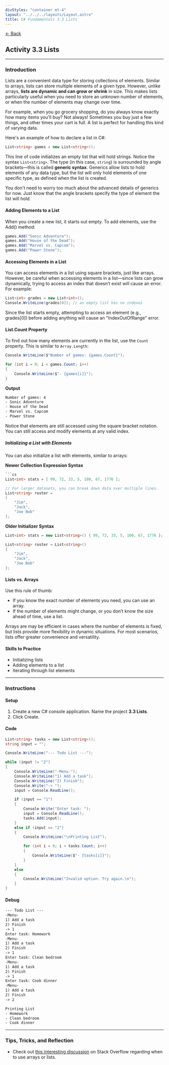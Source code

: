 ```yaml
---
divStyles: "container mt-4"
layout: "../../../layouts/Layout.astro"
title: C# Fundamentals 3.3 Lists
---
```


[← Back](/c-sharp-fundamentals/)

## Activity 3.3 Lists

---

### Introduction

Lists are a convenient data type for storing collections of elements. Similar to arrays, lists can store multiple elements of a given type. However, unlike arrays, **lists are dynamic and can grow or shrink** in size. This makes lists particularly useful when you need to store an unknown number of elements, or when the number of elements may change over time.

For example, when you go grocery shopping, do you always know exactly how many items you'll buy? Not always! Sometimes you buy just a few things, and other times your cart is full. A list is perfect for handling this kind of varying data.

Here's an example of how to declare a list in C#:

```cs
List<string> games = new List<string>();
```

This line of code initializes an empty list that will hold strings. Notice the syntax `List<string>`. The type (in this case, `string`) is surrounded by angle brackets—this is called **generic syntax**. Generics allow lists to hold elements of any data type, but the list will only hold elements of one specific type, as defined when the list is created.

You don't need to worry too much about the advanced details of generics for now. Just know that the angle brackets specify the type of element the list will hold.

#### Adding Elements to a List

When you create a new list, it starts out empty. To add elements, use the Add() method:

```cs
games.Add("Sonic Adventure");
games.Add("House of the Dead");
games.Add("Marvel vs. Capcom");
games.Add("Power Stone");
```


#### Accessing Elements in a List

You can access elements in a list using square brackets, just like arrays. However, be careful when accessing elements in a list—since lists can grow dynamically, trying to access an index that doesn’t exist will cause an error. For example:

```cs
List<int> grades = new List<int>();
Console.WriteLine(grades[0]); // an empty list has no indexes
```

Since the list starts empty, attempting to access an element (e.g., grades[0]) before adding anything will cause an "IndexOutOfRange" error.

#### List.Count Property

To find out how many elements are currently in the list, use the `Count` property. This is similar to `Array.Length`:

```cs
Console.WriteLine($"Number of games: {games.Count}");

for (int i = 0; i < games.Count; i++)
{
    Console.WriteLine($"- {games[i]}");
}
```

**Output**

```txt
Number of games: 4
- Sonic Adventure
- House of the Dead
- Marvel vs. Capcom
- Power Stone
```

Notice that elements are still accessed using the square bracket notation. You can still access and modify elements at any valid index.

##### Initializing a List with Elements

You can also initialize a list with elements, similar to arrays:

**Newer Collection Expression Syntax**

```cs
```cs
List<int> stats = [ 99, 72, 33, 5, 100, 67, 1776 ];

// For larger datasets, you can break down data over multiple lines.
List<string> roster = 
[
    "Jim",
    "Jack",
    "Joe Bob"
];
```

**Older Initializer Syntax**

```cs
List<int> stats = new List<string>() { 99, 72, 33, 5, 100, 67, 1776 };

List<string> roster = List<string>()
{
    "Jim",
    "Jack",
    "Joe Bob"
};
```

#### Lists vs. Arrays

Use this rule of thumb:

- If you know the exact number of elements you need, you can use an array.
- If the number of elements might change, or you don’t know the size ahead of time, use a list.

Arrays are may be efficient in cases where the number of elements is fixed, but lists provide more flexibility in dynamic situations. For most scenarios, lists offer greater convenience and versatility.

#### Skills to Practice

- Initializing lists
- Adding elements to a list
- Iterating through list elements

---

### Instructions

#### Setup

1. Create a new C# console application. Name the project **3.3 Lists**.
2. Click Create.

#### Code

```cs
List<string> tasks = new List<string>();
string input = "";

Console.WriteLine("--- Todo List ---");

while (input != "2")
{
    Console.WriteLine("-Menu-");
    Console.WriteLine("1) Add a task");
    Console.WriteLine("2) Finish");
    Console.Write("-> ");
    input = Console.ReadLine();

    if (input == "1")
    {
        Console.Write("Enter task: ");
        input = Console.ReadLine();
        tasks.Add(input);
    }
    else if (input == "2")
    {
        Console.WriteLine("\nPrinting List");

        for (int i = 0; i < tasks.Count; i++)
        {
            Console.WriteLine($"- {tasks[i]}");
        }
    }
    else
    {
        Console.WriteLine("Invalid option. Try again.\n");
    }
}
```

#### Debug

```txt
--- Todo List ---
-Menu-
1) Add a task
2) Finish
-> 1
Enter task: Homework
-Menu-
1) Add a task
2) Finish
-> 1
Enter task: Clean bedroom
-Menu-
1) Add a task
2) Finish
-> 1
Enter task: Cook dinner
-Menu-
1) Add a task
2) Finish
-> 2

Printing List
- Homework
- Clean bedroom
- Cook dinner
```

---

### Tips, Tricks, and Reflection

- Check out <a href="https://stackoverflow.com/questions/434761/array-versus-listt-when-to-use-which" target="_blank">this interesting discussion</a> on Stack Overflow regarding when to use arrays or lists.
